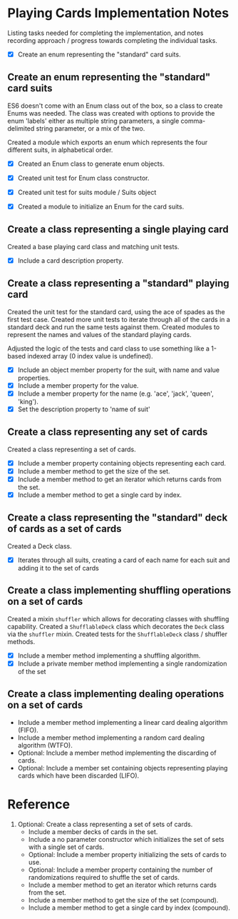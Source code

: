 # Playing Cards Implementation Notes #

Listing tasks needed for completing the implementation, and notes recording approach / progress towards completing the individual tasks.

* [x] Create an enum representing the "standard" card suits.

## Create an enum representing the "standard" card suits ##

ES6 doesn't come with an Enum class out of the box, so a class to create Enums was needed.  The class was created with options to provide the enum 'labels' either as multiple string parameters, a single comma-delimited string parameter, or a mix of the two.

Created a module which exports an enum which represents the four different suits, in alphabetical order.

* [x] Created an Enum class to generate enum objects.
* [x] Created unit test for Enum class constructor.

* [x] Created unit test for suits module / Suits object
* [x] Created a module to initialize an Enum for the card suits.

## Create a class representing a single playing card ##

Created a base playing card class and matching unit tests.

* [x] Include a card description property.

## Create a class representing a "standard" playing card ##

Created the unit test for the standard card, using the ace of spades as the first test case.  Created more unit tests to iterate through all of the cards in a standard deck and run the same tests against them.  Created modules to represent the names and values of the standard playing cards.

Adjusted the logic of the tests and card class to use something like a 1-based indexed array (0 index value is undefined).

* [x] Include an object member property for the suit, with name and value properties.
* [x] Include a member property for the value.
* [x] Include a member property for the name (e.g. 'ace', 'jack', 'queen', 'king').
* [x] Set the description property to 'name of suit'

## Create a class representing any set of cards ##

Created a class representing a set of cards.

* [x] Include a member property containing objects representing each card.
* [x] Include a member method to get the size of the set.
* [x] Include a member method to get an iterator which returns cards from the set.
* [x] Include a member method to get a single card by index.

## Create a class representing the "standard" deck of cards as a set of cards ##

Created a Deck class.

* [x] Iterates through all suits, creating a card of each name for each suit and adding it to the set of cards

## Create a class implementing shuffling operations on a set of cards ##

Created a mixin `shuffler` which allows for decorating classes with shuffling capability.  Created a `ShufflableDeck` class which decorates the `Deck` class via the `shuffler` mixin.  Created tests for the `ShufflableDeck` class / shuffler methods.

* [x] Include a member method implementing a shuffling algorithm.
* [x] Include a private member method implementing a single randomization of the set

## Create a class implementing dealing operations on a set of cards ##

* Include a member method implementing a linear card dealing algorithm (FIFO).
* Include a member method implementing a random card dealing algorithm (WTFO).
* Optional: Include a member method implementing the discarding of cards.
* Optional: Include a member set containing objects representing playing cards which have been discarded (LIFO).

# Reference #
		
1. Optional: Create a class representing a set of sets of cards.
	* Include a member decks of cards in the set.
	* Include a no parameter constructor which initializes the set of sets with a single set of cards.
	* Optional: Include a member property initializing the sets of cards to use.
	* Optional: Include a member property containing the number of randomizations required to shuffle the set of cards.
	* Include a member method to get an iterator which returns cards from the set.
	* Include a member method to get the size of the set (compound).
	* Include a member method to get a single card by index (compound).

